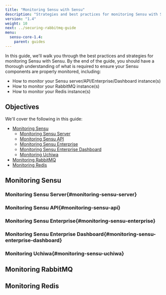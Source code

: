 ```yaml
---
title: "Monitoring Sensu with Sensu"
description: "Strategies and best practices for monitoring Sensu with Sensu"
version: "1.4"
weight: 10
next: ../securing-rabbitmq-guide
menu:
  sensu-core-1.4:
    parent: guides
---
```


In this guide, we'll walk you through the best practices and strategies for monitoring Sensu with Sensu. By the end of the guide, you should have a thorough understanding of what is required to ensure your Sensu components are properly monitored, including:

* How to monitor your Sensu server/API/Enterprise/Dashboard instance(s)
* How to monitor your RabbitMQ instance(s)
* How to monitor your Redis instance(s)

## Objectives

We'll cover the following in this guide:

* [Monitoring Sensu](#monitoring-sensu)
  * [Monitoring Sensu Server](#monitoring-sensu-server)
  * [Monitoring Sensu API](#monitoring-sensu-api)
  * [Monitoring Sensu Enterprise](#monitoring-sensu-enterprise)
  * [Monitoring Sensu Enterprise Dashboard](#monitoring-sensu-enterprise-dashboard)
  * [Monitoring Uchiwa](#monitoring-sensu-uchiwa)
* [Monitoring RabbitMQ](#monitoring-RabbitMQ)
* [Monitoring Redis](#monitoring-redis)

## Monitoring Sensu

### Monitoring Sensu Server{#monitoring-sensu-server}

### Monitoring Sensu API{#monitoring-sensu-api}

### Monitoring Sensu Enterprise{#monitoring-sensu-enterprise}

### Monitoring Sensu Enterprise Dashboard{#monitoring-sensu-enterprise-dashboard}

### Monitoring Uchiwa{#monitoring-sensu-uchiwa}

## Monitoring RabbitMQ

## Monitoring Redis
